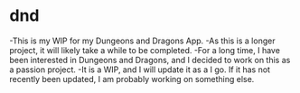 # dnd

  -This is my WIP for my Dungeons and Dragons App. 
  -As this is a longer project, it will likely take a while to be completed.
  -For a long time, I have been interested in Dungeons and Dragons, and I decided to work on this as a passion project.
  -It is a WIP, and I will update it as a I go. If it has not recently been updated, I am probably working on something else.
